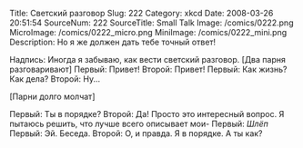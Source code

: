 Title: Светский разговор 
Slug: 222 
Category: xkcd 
Date: 2008-03-26 20:51:54 
SourceNum: 222 
SourceTitle: Small Talk 
Image: /comics/0222.png 
MicroImage: /comics/0222_micro.png 
MiniImage: /comics/0222_mini.png 
Description: Но я же должен дать тебе точный ответ! 

Надпись: Иногда я забываю, как вести светский разговор.
[Два парня разговаривают]
Первый: Привет!
Второй: Привет!
Первый: Как жизнь? Как дела?
Второй: Ну...

[Парни долго молчат]

Первый: Ты в порядке?
Второй: Да! Просто это интересный вопрос. Я пытаюсь решить, что лучше всего описывает мои-
Первый: *Шлёп*
Первый: Эй. Беседа.
Второй: О, и правда. Я в порядке. А ты как?